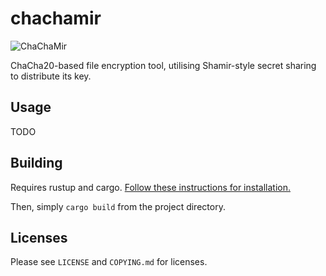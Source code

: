 # chachamir

![ChaChaMir](https://ross.exposed/img/ccm_w_text.png "ChaChaMir")

ChaCha20-based file encryption tool, utilising Shamir-style secret sharing to distribute its key.

## Usage

TODO

## Building

Requires rustup and cargo. [Follow these instructions for installation.](https://doc.rust-lang.org/book/ch01-01-installation.html#installation)

Then, simply `cargo build` from the project directory.

## Licenses

Please see `LICENSE` and `COPYING.md` for licenses.